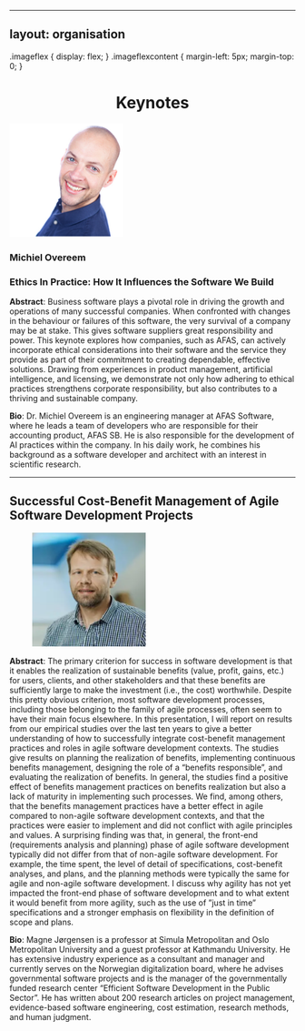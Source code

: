
---
layout: organisation
---
.imageflex { display: flex; }
.imageflexcontent { margin-left: 5px; margin-top: 0; }

<h1 class="display-4" style="text-align: center;">
	Keynotes
</h1>

<div class="imageflex">
        <img src="/assets/images/Michiel.PNG" alt="" width="200" height="200">
	<p class="imageflexcontent"><h3>Michiel Overeem</h3>
	<p class="imageflexcontent"><h3>Ethics In Practice: How It Influences the Software We Build</h3>	
        </p>

          
 </div>

<p> <b>Abstract</b>: Business software plays a pivotal role in driving the growth and operations of many successful companies. When confronted with changes in the behaviour or failures of this software, the very survival of a company may be at stake. This gives software suppliers great responsibility and power. This keynote explores how companies, such as AFAS, can actively incorporate ethical considerations into their software and the service they provide as part of their commitment to creating dependable, effective solutions. Drawing from experiences in product management, artificial intelligence, and licensing, we demonstrate not only how adhering to ethical practices strengthens corporate responsibility, but also contributes to a thriving and sustainable company. </p>


<p><b>Bio</b>: Dr. Michiel Overeem is an engineering manager at AFAS Software, where he leads a team of developers who are responsible for their accounting product, AFAS SB. He is also responsible for the development of AI practices within the company. In his daily work, he combines his background as a software developer and architect with an interest in scientific research.</p>

<hr>
<h2 style="text-align: left;">
        Successful Cost-Benefit Management of Agile Software Development Projects
</h2>

<figure>
        <img src="/assets/images/Magne.PNG" alt="" width="200" height="200">
      
</figure> 

<p> <b>Abstract</b>:
The primary criterion for success in software development is that it enables the realization of sustainable benefits (value, profit, gains, etc.) for users, clients, and other stakeholders and that these benefits are sufficiently large to make the investment (i.e., the cost) worthwhile. Despite this pretty obvious criterion, most software development processes, including those belonging to the family of agile processes, often seem to have their main focus elsewhere. In this presentation, I will report on results from our empirical studies over the last ten years to give a better understanding of how to successfully integrate cost-benefit management practices and roles in agile software development contexts. The studies give results on planning the realization of benefits, implementing continuous benefits management, designing the role of a “benefits responsible”, and evaluating the realization of benefits. In general, the studies find a positive effect of benefits management practices on benefits realization but also a lack of maturity in implementing such processes. We find, among others, that the benefits management practices have a better effect in agile compared to non-agile software development contexts, and that the practices were easier to implement and did not conflict with agile principles and values. A surprising finding was that, in general, the front-end (requirements analysis and planning) phase of agile software development typically did not differ from that of non-agile software development. For example, the time spent, the level of detail of specifications, cost-benefit analyses, and plans, and the planning methods were typically the same for agile and non-agile software development. I discuss why agility has not yet impacted the front-end phase of software development and to what extent it would benefit from more agility, such as the use of ”just in time” specifications and a stronger emphasis on flexibility in the definition of scope and plans.

</p>

<p><b>Bio</b>: 
Magne Jørgensen is a professor at Simula Metropolitan and Oslo Metropolitan University and a guest professor at Kathmandu University. He has extensive industry experience as a consultant and manager and currently serves on the Norwegian digitalization board, where he advises governmental software projects and is the manager of the governmentally funded research center “Efficient Software Development in the Public Sector”. He has written about 200 research articles on project management, evidence-based software engineering, cost estimation, research methods, and human judgment.

</p>
